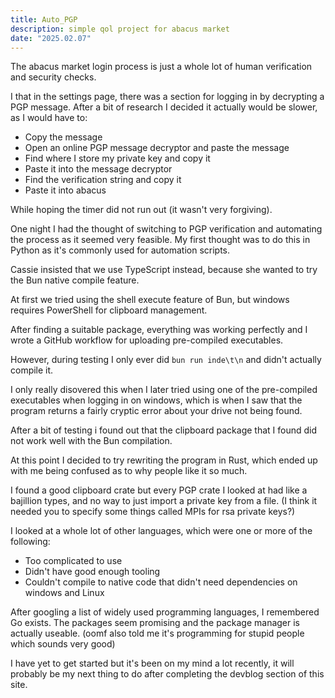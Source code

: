 ```yaml
---
title: Auto_PGP
description: simple qol project for abacus market
date: "2025.02.07"
---
```


The abacus market login process is just a whole lot of human verification and security checks.

I that in the settings page, there was a section for logging in by decrypting a PGP message. After a bit of research I decided it actually would be slower, as I would have to:
- Copy the message
- Open an online PGP message decryptor and paste the message
- Find where I store my private key and copy it
- Paste it into the message decryptor
- Find the verification string and copy it
- Paste it into abacus

While hoping the timer did not run out (it wasn't very forgiving).

One night I had the thought of switching to PGP verification and automating the process as it seemed very feasible.
My first thought was to do this in Python as it's commonly used for automation scripts.

Cassie insisted that we use TypeScript instead, because she wanted to try the Bun native compile feature.

At first we tried using the shell execute feature of Bun, but windows requires PowerShell for clipboard management.

After finding a suitable package,
everything was working perfectly and I wrote a GitHub workflow for uploading pre-compiled executables.

However, during testing I only ever did `bun run inde\t\n` and didn't actually compile it.

I only really disovered this when I later tried using one of the pre-compiled executables when logging in on windows,
which is when I saw that the program returns a fairly cryptic error about your drive not being found.

After a bit of testing i found out that the clipboard package that I found did not work well with the Bun compilation.

At this point I decided to try rewriting the program in Rust, which ended up with me being confused as to why people like it so much.

I found a good clipboard crate but every PGP crate I looked at had like a bajillion types,
and no way to just import a private key from a file.
(I think it needed you to specify some things called MPIs for rsa private keys?)

I looked at a whole lot of other languages, which were one or more of the following:
- Too complicated to use
- Didn't have good enough tooling
- Couldn't compile to native code that didn't need dependencies on windows and Linux

After googling a list of widely used programming languages, I remembered Go exists.
The packages seem promising and the package manager is actually useable.
(oomf also told me it's programming for stupid people which sounds very good)

I have yet to get started but it's been on my mind a lot recently,
it will probably be my next thing to do after completing the devblog section of this site.